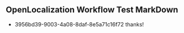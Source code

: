 ## OpenLocalization Workflow Test MarkDown

* 3956bd39-9003-4a08-8daf-8e5a71c16f72 
thanks!



<!--HONumber=Jan16_HO2-->
